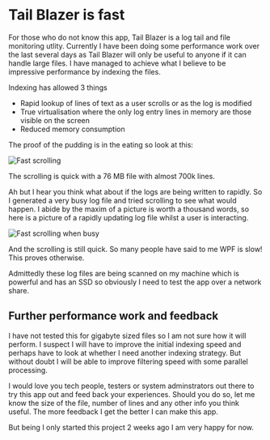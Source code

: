 # Tail Blazer is fast

For those who do not know this app, Tail Blazer is a log tail and file monitoring utlity.  Currently I have been doing some performance work over the last several days as Tail Blazer will only be useful to anyone if it can handle large files. I have managed to achieve what I believe to be impressive performance by indexing the files. 

Indexing has allowed 3 things

 - Rapid lookup of lines of text as a user scrolls or as the log is modified
 - True virtualisation where the only log entry lines in memory are those visible on the screen 
 - Reduced memory consumption

The proof of the pudding is in the eating so look at this:

![Fast scrolling](https://github.com/RolandPheasant/TailBlazer/blob/master/Images/FastScrolling.gif)

The scrolling is quick with a 76 MB file with almost 700k lines.

Ah but I hear you think what about if the logs are being written to rapidly.  So I generated a very busy log file and tried scrolling to see what would happen.  I abide by the maxim of a picture is worth a thousand words, so here is a picture of a rapidly updating log file whilst a user is interacting.

![Fast scrolling when busy](https://github.com/RolandPheasant/TailBlazer/blob/master/Images/FastScrollingWhenBusy.gif)

And the scrolling is still quick. So many people have said to me WPF is slow! This proves otherwise.

Admittedly these log files are being scanned on my machine which is powerful and has an SSD so obviously I need to test the app  over a network share.

## Further performance work and feedback

I have not tested this for gigabyte sized files so I am not sure how it will perform. I suspect I will have to improve the initial indexing speed and perhaps have to look at whether I need another indexing strategy. But without doubt I will be able to improve filtering speed with some parallel processing.  

I would love you tech people, testers or system adminstrators out there to try this app out and feed back your experiences.  Should you do so, let me know the size of the file, number of lines and any other info you think useful. The more feedback I get the better I can make this app.

But being I only started this project 2 weeks ago I am very happy for now.
